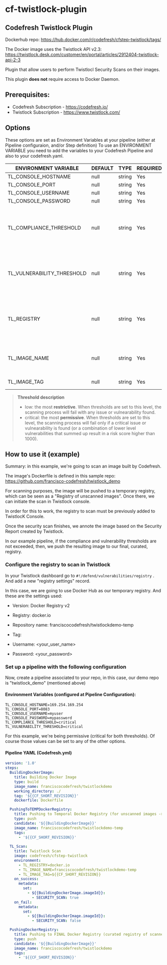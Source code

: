 # cf-twistlock-plugin
## Codefresh Twistlock Plugin

Dockerhub repo: https://hub.docker.com/r/codefresh/cfstep-twistlock/tags/

The Docker image uses the Twistlock API v2.3: https://twistlock.desk.com/customer/en/portal/articles/2912404-twistlock-api-2-3

Plugin that allow users to perform Twistlocl Security Scans on their images.

This plugin **does not** require access to Docker Daemon.


## Prerequisites:

- Codefresh Subscription - https://codefresh.io/
- Twistlock Subscription - https://www.twistlock.com/

## Options
These options are set as Environment Variables at your pipeline (either at Pipeline configuraion, and/or Step definition)
To use an ENVIRONMENT VARIABLE you need to add the variables to your Codefresh Pipeline and also to your codefresh.yaml.

| ENVIRONMENT VARIABLE | DEFAULT | TYPE | REQUIRED | DESCRIPTION |
|--|--|--|--|--|
| TL_CONSOLE_HOSTNAME | null | string | Yes | hostname/ip |
| TL_CONSOLE_PORT | null | string | Yes | port |
| TL_CONSOLE_USERNAME | null | string | Yes | username |
| TL_CONSOLE_PASSWORD | null | string | Yes | password |
| TL_COMPLIANCE_THRESHOLD | null | string | Yes | [ low, medium, high, critical ] sets the the minimal severity compliance issue that returns a fail exit code |
| TL_VULNERABILITY_THRESHOLD | null | string | Yes | [ low, medium, high, critical ] sets the minimal severity vulnerability that returns a fail exit code |
| TL_REGISTRY | null | string | Yes | Registry URL. (e.g.: docker.io, cfcr.io). This should match the Registry URL set at Twistlock Console |
| TL_IMAGE_NAME | null | string | Yes | The full image name (excluding the registry URL) (e.g.: myrepo/myimage) |
| TL_IMAGE_TAG | null | string | Yes | The tag of the image to scan. |

>  **Threshold description**
>
> - low: the most **restrictive**. When thresholds are set to this level, the scanning process will fail with any issue or vulnearability found.
> - critical: the most **permissive**. When thresholds are set to this level, the scanning process will fail only if a critical issue or vulnearability is found (or a combination of lower level vulnerabilities that summed up result in a risk score higher than 1000).



## How to use it (example)

Summary: in this example, we're going to scan an image built by Codefresh.

The image's Dockerfile is defined in this sample repo: https://github.com/francisco-codefresh/twistlock_demo

For scanning purposes, the image will be pushed to a temporary registry, which can be seen as a "Registry of unscanned images". Once there, we can initiate the scan in Twistlock console.

In order for this to work, the registry to scan must be previously added to TwistlocK Console.

Once the security scan finishes, we annote the image based on the Security Report created by Twistlock.

In our example pipeline, if the compliance and vulnerability thresholds are not exceeded, then, we push the resulting image to our final, curated, registry.

### Configure the registry to scan in Twistlock

In your Twistlock dashboard go to `#!/defend/vulnerabilities/registry` . And add a new "registry settings" record.

In this case, we are going to use Docker Hub as our temporary registry. And these are the settings used:

- Version: Docker Registry v2

- Registry: docker.io

- Repository name: franciscocodefresh/twistlockdemo-temp

- Tag: <empty>

- Username: <your_user_name>

- Password: <your_password>

  

### Set up a pipeline with the following configuration

Now, create a pipeline associated to your repo, in this case, our demo repo is "twistlock_demo" (mentioned above)

#### Environment Variables (configured at Pipeline Configuration):

```
TL_CONSOLE_HOSTNAME=169.254.169.254
TL_CONSOLE_PORT=8083
TL_CONSOLE_USERNAME=myuser
TL_CONSOLE_PASSWORD=mypassword
TL_COMPLIANCE_THRESHOLD=critical
TL_VULNERABILITY_THRESHOLD=critical
```

For this example, we're being permissive (critical for both thresholds). Of course those values can be set to any of the other options.

#### Pipeline YAML (Codefresh.yml)

```yaml
version: '1.0'
steps:
  BuildingDockerImage:
    title: Building Docker Image
    type: build
    image_name: franciscocodefresh/twistlockdemo
    working_directory: ./
    tag: '${{CF_SHORT_REVISION}}'
    dockerfile: Dockerfile

  PushingToTEMPDockerRegistry:
    title: Pushing to Temporal Docker Registry (for unscanned images -> to be scanned)
    type: push
    candidate: '${{BuildingDockerImage}}'
    image_name: franciscocodefresh/twistlockdemo-temp
    tags: 
      - '${{CF_SHORT_REVISION}}'
      
  TL_Scan:
    title: Twistlock Scan
    image: codefresh/cfstep-twistlock
    environment:
      - TL_REGISTRY=docker.io
      - TL_IMAGE_NAME=franciscocodefresh/twistlockdemo-temp
      - TL_IMAGE_TAG=${{CF_SHORT_REVISION}}
    on_success:
      metadata:
        set:
          - ${{BuildingDockerImage.imageId}}:
            - SECURITY_SCAN: true
    on_fail: 
      metadata: 
        set: 
          - ${{BuildingDockerImage.imageId}}: 
            - SECURITY_SCAN: false     

  PushingDockerRegistry:
    title: Pushing to FINAL Docker Registry (curated registry of scanned images)
    type: push
    candidate: '${{BuildingDockerImage}}'
    image_name: franciscocodefresh/twistlockdemo
    tags: 
      - '${{CF_SHORT_REVISION}}'
```



